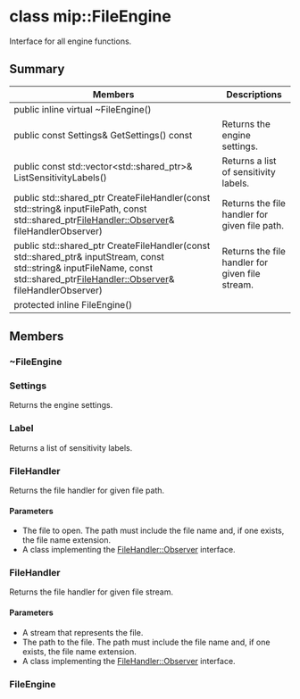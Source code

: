 # class mip::FileEngine 
Interface for all engine functions.
  
## Summary
 Members                        | Descriptions                                
--------------------------------|---------------------------------------------
public inline virtual ~FileEngine()  |  
public const Settings& GetSettings() const  |  Returns the engine settings.
public const std::vector<std::shared_ptr<Label>>& ListSensitivityLabels()  |  Returns a list of sensitivity labels.
public std::shared_ptr<FileHandler> CreateFileHandler(const std::string& inputFilePath, const std::shared_ptr<FileHandler::Observer>& fileHandlerObserver)  |  Returns the file handler for given file path.
public std::shared_ptr<FileHandler> CreateFileHandler(const std::shared_ptr<Stream>& inputStream, const std::string& inputFileName, const std::shared_ptr<FileHandler::Observer>& fileHandlerObserver)  |  Returns the file handler for given file stream.
protected inline FileEngine()  |  
  
## Members
  
### ~FileEngine
  
### Settings
Returns the engine settings.
  
### Label
Returns a list of sensitivity labels.
  
### FileHandler
Returns the file handler for given file path.
  
#### Parameters
* The file to open. The path must include the file name and, if one exists, the file name extension. 
* A class implementing the [FileHandler::Observer](#classmip_1_1_file_handler_1_1_observer) interface.
  
### FileHandler
Returns the file handler for given file stream.
  
#### Parameters
* A stream that represents the file. 
* The path to the file. The path must include the file name and, if one exists, the file name extension. 
* A class implementing the [FileHandler::Observer](#classmip_1_1_file_handler_1_1_observer) interface.
  
### FileEngine